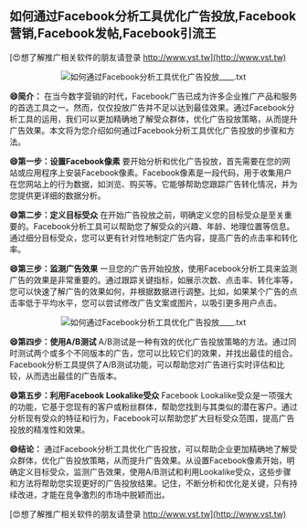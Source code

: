 ## **如何通过Facebook分析工具优化广告投放,Facebook营销,Facebook发帖,Facebook引流王**

[😍想了解推广相关软件的朋友请登录 http://www.vst.tw](http://www.vst.tw)

 <center><img src="https://vst.tw/MP4/tuiguang/png/5.png" alt="如何通过Facebook分析工具优化广告投放____.txt"></center>

**😄简介：**
在当今数字营销的时代，Facebook广告已成为许多企业推广产品和服务的首选工具之一。然而，仅仅投放广告并不足以达到最佳效果。通过Facebook分析工具的运用，我们可以更加精确地了解受众群体，优化广告投放策略，从而提升广告效果。本文将为您介绍如何通过Facebook分析工具优化广告投放的步骤和方法。

**😄第一步：设置Facebook像素**
要开始分析和优化广告投放，首先需要在您的网站或应用程序上安装Facebook像素。Facebook像素是一段代码，用于收集用户在您网站上的行为数据，如浏览、购买等。它能够帮助您跟踪广告转化情况，并为您提供更详细的数据分析。

**😄第二步：定义目标受众**
在开始广告投放之前，明确定义您的目标受众是至关重要的。Facebook分析工具可以帮助您了解受众的兴趣、年龄、地理位置等信息。通过细分目标受众，您可以更有针对性地制定广告内容，提高广告的点击率和转化率。

**😄第三步：监测广告效果**
一旦您的广告开始投放，使用Facebook分析工具来监测广告的效果是非常重要的。通过跟踪关键指标，如展示次数、点击率、转化率等，您可以快速了解广告的效果如何，并根据数据进行调整。比如，如果某个广告的点击率低于平均水平，您可以尝试修改广告文案或图片，以吸引更多用户点击。

 <center><img src="https://vst.tw/MP4/tuiguang/png/3.png" alt="如何通过Facebook分析工具优化广告投放____.txt"></center>

**😄第四步：使用A/B测试**
A/B测试是一种有效的优化广告投放策略的方法。通过同时测试两个或多个不同版本的广告，您可以比较它们的效果，并找出最佳的组合。Facebook分析工具提供了A/B测试功能，可以帮助您对广告进行实时评估和比较，从而选出最佳的广告版本。

**😄第五步：利用Facebook Lookalike受众**
Facebook Lookalike受众是一项强大的功能，它基于您现有的客户或粉丝群体，帮助您找到与其类似的潜在客户。通过分析现有受众的特征和行为，Facebook可以帮助您扩大目标受众范围，提高广告投放的精准性和效果。

**😄结论：**
通过Facebook分析工具优化广告投放，可以帮助企业更加精确地了解受众群体，优化广告投放策略，从而提升广告效果。从设置Facebook像素开始，明确定义目标受众，监测广告效果，使用A/B测试和利用Lookalike受众，这些步骤和方法将帮助您实现更好的广告投放结果。记住，不断分析和优化是关键，只有持续改进，才能在竞争激烈的市场中脱颖而出。

[😍想了解推广相关软件的朋友请登录 http://www.vst.tw](http://www.vst.tw)



